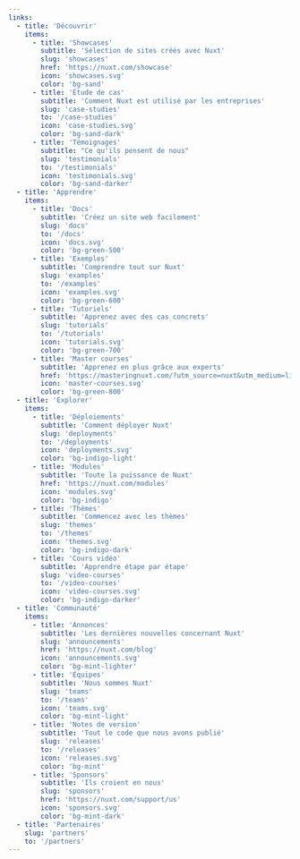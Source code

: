 ```yaml
---
links:
  - title: 'Découvrir'
    items:
      - title: 'Showcases'
        subtitle: 'Sélection de sites créés avec Nuxt'
        slug: 'showcases'
        href: 'https://nuxt.com/showcase'
        icon: 'showcases.svg'
        color: 'bg-sand'
      - title: 'Étude de cas'
        subtitle: 'Comment Nuxt est utilisé par les entreprises'
        slug: 'case-studies'
        to: '/case-studies'
        icon: 'case-studies.svg'
        color: 'bg-sand-dark'
      - title: 'Témoignages'
        subtitle: "Ce qu'ils pensent de nous"
        slug: 'testimonials'
        to: '/testimonials'
        icon: 'testimonials.svg'
        color: 'bg-sand-darker'
  - title: 'Apprendre'
    items:
      - title: 'Docs'
        subtitle: 'Créez un site web facilement'
        slug: 'docs'
        to: '/docs'
        icon: 'docs.svg'
        color: 'bg-green-500'
      - title: 'Exemples'
        subtitle: 'Comprendre tout sur Nuxt'
        slug: 'examples'
        to: '/examples'
        icon: 'examples.svg'
        color: 'bg-green-600'
      - title: 'Tutoriels'
        subtitle: 'Apprenez avec des cas concrets'
        slug: 'tutorials'
        to: '/tutorials'
        icon: 'tutorials.svg'
        color: 'bg-green-700'
      - title: 'Master courses'
        subtitle: 'Apprenez en plus grâce aux experts'
        href: 'https://masteringnuxt.com/?utm_source=nuxt&utm_medium=link&utm_campaign=nsite'
        icon: 'master-courses.svg'
        color: 'bg-green-800'
  - title: 'Explorer'
    items:
      - title: 'Déploiements'
        subtitle: 'Comment déployer Nuxt'
        slug: 'deployments'
        to: '/deployments'
        icon: 'deployments.svg'
        color: 'bg-indigo-light'
      - title: 'Modules'
        subtitle: 'Toute la puissance de Nuxt'
        href: 'https://nuxt.com/modules'
        icon: 'modules.svg'
        color: 'bg-indigo'
      - title: 'Thèmes'
        subtitle: 'Commencez avec les thèmes'
        slug: 'themes'
        to: '/themes'
        icon: 'themes.svg'
        color: 'bg-indigo-dark'
      - title: 'Cours vidéo'
        subtitle: 'Apprendre étape par étape'
        slug: 'video-courses'
        to: '/video-courses'
        icon: 'video-courses.svg'
        color: 'bg-indigo-darker'
  - title: 'Communauté'
    items:
      - title: 'Annonces'
        subtitle: 'Les dernières nouvelles concernant Nuxt'
        slug: 'announcements'
        href: 'https://nuxt.com/blog'
        icon: 'announcements.svg'
        color: 'bg-mint-lighter'
      - title: 'Équipes'
        subtitle: 'Nous sommes Nuxt'
        slug: 'teams'
        to: '/teams'
        icon: 'teams.svg'
        color: 'bg-mint-light'
      - title: 'Notes de version'
        subtitle: 'Tout le code que nous avons publié'
        slug: 'releases'
        to: '/releases'
        icon: 'releases.svg'
        color: 'bg-mint'
      - title: 'Sponsors'
        subtitle: 'Ils croient en nous'
        slug: 'sponsors'
        href: 'https://nuxt.com/support/us'
        icon: 'sponsors.svg'
        color: 'bg-mint-dark'
  - title: 'Partenaires'
    slug: 'partners'
    to: '/partners'
---
```

